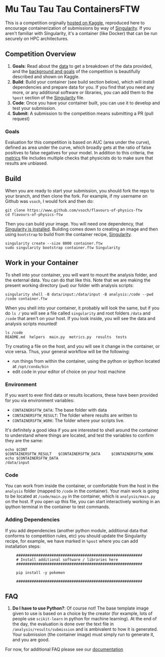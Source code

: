 # Mu Tau Tau Tau ContainersFTW

This is a competition orginally [hosted on Kaggle](https://www.kaggle.com/c/flavours-of-physics/data), reproduced here to encourage containerization of submissions by way of [Singularity](https://singularity.lbl.gov). If you aren't familiar with Singularity, it's a container (like Docker) that can be run securely on HPC architectures.


## Competition Overview

1. **Goals**: Read about the [data](https://www.kaggle.com/c/flavours-of-physics/data) to get a breakdown of the data provided, and the [background and goals](https://www.kaggle.com/c/flavours-of-physics) of the competition is beautifully described and shown on Kaggle. 
2. **Build**: Build your container (see build section below), which will install dependencies and prepare data for you. If you find that you need any more, or any additional software or libraries, you can add them to the `%post` section of the [Singularity](Singularity) file.
3. **Code**: Once you have your container built, you can use it to develop and test your submission.
4. **Submit**: A submission to the competition means submitting a PR (pull request)

### Goals
Evaluation for this competition is based on AUC (area under the curve), defined as area under the curve, which broadly gets at the ratio of false positives to false negatives for your model.  In addition to this criteria, the [metrics](metrics.py) file includes multiple checks that physicists do to make sure that results are unbiased.


## Build
When you are ready to start your submission, you should fork the repo to your branch, and then clone the fork. For example, if my username on Github was `vsoch`, I would fork and then do:

```
git clone https://www.github.com/vsoch/flavours-of-physics-ftw
cd flavours-of-physics-ftw
```

Then you can build your image. You will need one dependency, that [Singularity is installed](https://singularityware.github.io). Building comes down to creating an image and then using `bootstrap` to build from the container recipe, [Singularity](Singularity).

```
singularity create --size 8000 container.ftw 
sudo singularity bootstrap container.ftw Singularity
```

## Work in your Container
To shell into your container, you will want to mount the analysis folder, and the external data. You can do that like this. Note that we are making the present working directory (`pwd`) our folder with analysis scripts:

```
singularity shell -B data/input:/data/input -B analysis:/code --pwd /code container.ftw
```

When you shell into your container, it probably will look the same, but if you do `ls /` you will see a file called `singularity` and root folders `/data` and `/code` that aren't on your host. If you look inside, you will see the data and 
analysis scripts mounted!

```
ls /code
README.md  helpers  main.py  metrics.py  results  tests
```

Try creating a file on the host, and you will see it change in the container, or vice versa. Thus, your general workflow will be the following:

 - run things from within the container, using the python or ipython located at `/opt/conda/bin`
 - edit code in your editor of choice on your host machine

### Environment
If you want to ever find data or results locations, these have been provided for you via environment variables:

 - `CONTAINERSFTW_DATA`: The base folder with data
 - `CONTAINERSFTW_RESULT`: The folder where results are written to
 - `CONTAINERSFTW_WORK`: The folder where your scripts live.

It's definitely a good idea if you are interested to shell around the container to understand where things are located, and test the variables to confirm they are the same:

```
echo $CONT
$CONTAINERSFTW_RESULT   $CONTAINERSFTW_DATA     $CONTAINERSFTW_WORK     
echo $CONTAINERSFTW_DATA
/data/input
```

### Code
You can work from inside the container, or comfortable from the host in the `analysis` folder (mapped to `/code` in the container). Your main work is going to be located at `/code/main.py` in the container, which is `analysis/main.py` on the host. If you open up this file, you can start interactively working in an ipython terminal in the container to test commands.


### Adding Dependencies
If you add dependencies (another python module, additional data that conforms to competition rules, etc) you should update the Singularity recipe, for example, we have marked in `%post` where you can add installation steps:

```
     #########################################################
     # Install additional software / libraries here
     #########################################################

     pip install -y pokemon

     #########################################################
```

## FAQ

1. **Do I have to use Python?**: Of course not! The base template image given to use is based on a choice by the creator (for example, lots of people use `scikit-learn` in python for machine learning). At the end of the day, the evaluation is done over the text file in `/analysis/results/submission` and is ambivalent to how it is generated. Your submission (the container image) must simply run to generate it, and you are good.

For now, for additional FAQ please see our [documentation](https://containers-ftw.github.io)
